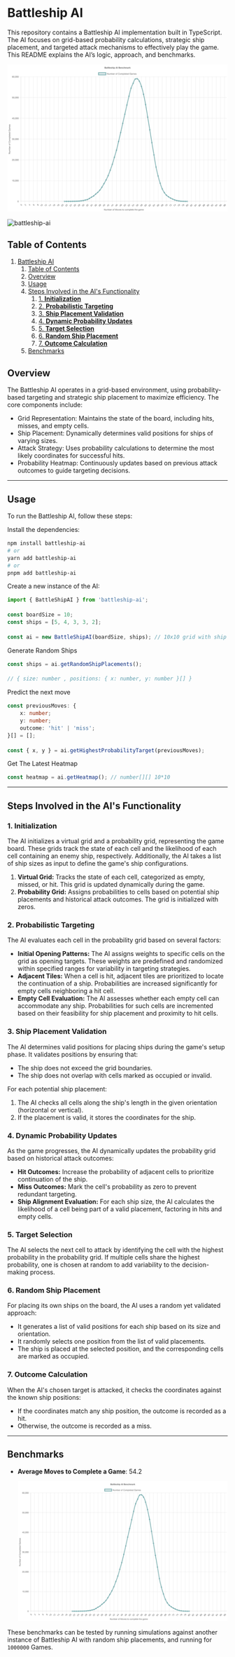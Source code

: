 # Battleship AI

This repository contains a Battleship AI implementation built in TypeScript. The AI focuses on grid-based probability calculations, strategic ship placement, and targeted attack mechanisms to effectively play the game. This README explains the AI’s logic, approach, and benchmarks.

![Benchmark Results](https://raw.githubusercontent.com/Envoy-VC/battleship-ai/refs/heads/main/benchmark.svg)

![battleship-ai](https://github.com/user-attachments/assets/d9a58418-9eac-4565-a632-22b233e415fd)



## Table of Contents

1. [Battleship AI](#battleship-ai)
   1. [Table of Contents](#table-of-contents)
   2. [Overview](#overview)
   3. [Usage](#usage)
   4. [Steps Involved in the AI's Functionality](#steps-involved-in-the-ais-functionality)
      1. [1. **Initialization**](#1-initialization)
      2. [2. **Probabilistic Targeting**](#2-probabilistic-targeting)
      3. [3. **Ship Placement Validation**](#3-ship-placement-validation)
      4. [4. **Dynamic Probability Updates**](#4-dynamic-probability-updates)
      5. [5. **Target Selection**](#5-target-selection)
      6. [6. **Random Ship Placement**](#6-random-ship-placement)
      7. [7. **Outcome Calculation**](#7-outcome-calculation)
   5. [Benchmarks](#benchmarks)

## Overview

The Battleship AI operates in a grid-based environment, using probability-based targeting and strategic ship placement to maximize efficiency. The core components include:

- Grid Representation: Maintains the state of the board, including hits, misses, and empty cells.
- Ship Placement: Dynamically determines valid positions for ships of varying sizes.
- Attack Strategy: Uses probability calculations to determine the most likely coordinates for successful hits.
- Probability Heatmap: Continuously updates based on previous attack outcomes to guide targeting decisions.

---

## Usage

To run the Battleship AI, follow these steps:

Install the dependencies:

```bash
npm install battleship-ai
# or
yarn add battleship-ai
# or
pnpm add battleship-ai
```

Create a new instance of the AI:

```typescript
import { BattleShipAI } from 'battleship-ai';

const boardSize = 10;
const ships = [5, 4, 3, 3, 2];

const ai = new BattleShipAI(boardSize, ships); // 10x10 grid with ship sizes
```

Generate Random Ships

```ts
const ships = ai.getRandomShipPlacements();

// { size: number , positions: { x: number, y: number }[] }
```

Predict the next move

```ts
const previousMoves: {
	x: number;
	y: number;
	outcome: 'hit' | 'miss';
}[] = [];

const { x, y } = ai.getHighestProbabilityTarget(previousMoves);
```

Get The Latest Heatmap

```ts
const heatmap = ai.getHeatmap(); // number[][] 10*10
```

---

## Steps Involved in the AI's Functionality

### 1. **Initialization**

The AI initializes a virtual grid and a probability grid, representing the game board. These grids track the state of each cell and the likelihood of each cell containing an enemy ship, respectively. Additionally, the AI takes a list of ship sizes as input to define the game's ship configurations.

1. **Virtual Grid:** Tracks the state of each cell, categorized as empty, missed, or hit. This grid is updated dynamically during the game.
2. **Probability Grid:** Assigns probabilities to cells based on potential ship placements and historical attack outcomes. The grid is initialized with zeros.

### 2. **Probabilistic Targeting**

The AI evaluates each cell in the probability grid based on several factors:

- **Initial Opening Patterns:** The AI assigns weights to specific cells on the grid as opening targets. These weights are predefined and randomized within specified ranges for variability in targeting strategies.
- **Adjacent Tiles:** When a cell is hit, adjacent tiles are prioritized to locate the continuation of a ship. Probabilities are increased significantly for empty cells neighboring a hit cell.
- **Empty Cell Evaluation:** The AI assesses whether each empty cell can accommodate any ship. Probabilities for such cells are incremented based on their feasibility for ship placement and proximity to hit cells.

### 3. **Ship Placement Validation**

The AI determines valid positions for placing ships during the game's setup phase. It validates positions by ensuring that:

- The ship does not exceed the grid boundaries.
- The ship does not overlap with cells marked as occupied or invalid.

For each potential ship placement:

1. The AI checks all cells along the ship's length in the given orientation (horizontal or vertical).
2. If the placement is valid, it stores the coordinates for the ship.

### 4. **Dynamic Probability Updates**

As the game progresses, the AI dynamically updates the probability grid based on historical attack outcomes:

- **Hit Outcomes:** Increase the probability of adjacent cells to prioritize continuation of the ship.
- **Miss Outcomes:** Mark the cell's probability as zero to prevent redundant targeting.
- **Ship Alignment Evaluation:** For each ship size, the AI calculates the likelihood of a cell being part of a valid placement, factoring in hits and empty cells.

### 5. **Target Selection**

The AI selects the next cell to attack by identifying the cell with the highest probability in the probability grid. If multiple cells share the highest probability, one is chosen at random to add variability to the decision-making process.

### 6. **Random Ship Placement**

For placing its own ships on the board, the AI uses a random yet validated approach:

- It generates a list of valid positions for each ship based on its size and orientation.
- It randomly selects one position from the list of valid placements.
- The ship is placed at the selected position, and the corresponding cells are marked as occupied.

### 7. **Outcome Calculation**

When the AI's chosen target is attacked, it checks the coordinates against the known ship positions:

- If the coordinates match any ship position, the outcome is recorded as a hit.
- Otherwise, the outcome is recorded as a miss.

---

## Benchmarks

- **Average Moves to Complete a Game**: 54.2

  ![Benchmark Results](https://raw.githubusercontent.com/Envoy-VC/battleship-ai/refs/heads/main/benchmark.svg)

These benchmarks can be tested by running simulations against another instance of Battleship AI with random ship placements, and running for `1000000` Games.
